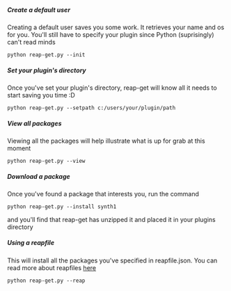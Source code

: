 
##### Create a default user
Creating a default user saves you some work. It retrieves your name and os for you.
You'll still have to specify your plugin since Python (suprisingly) can't read minds

```
python reap-get.py --init
```

##### Set your plugin's directory
Once you've set your plugin's directory, reap-get will know all it needs to start
saving you time :D

```
python reap-get.py --setpath c:/users/your/plugin/path
```

##### View all packages
Viewing all the packages will help illustrate what is up for grab at this moment

```
python reap-get.py --view 
```

##### Download a package
Once you've found a package that interests you, run the command

```
python reap-get.py --install synth1
```

and you'll find that reap-get has unzipped it and placed it in your plugins directory

##### Using a reapfile
This will install all the packages you've specified in reapfile.json. You can read more about reapfiles [here](reapfile.md)

```
python reap-get.py --reap
```


